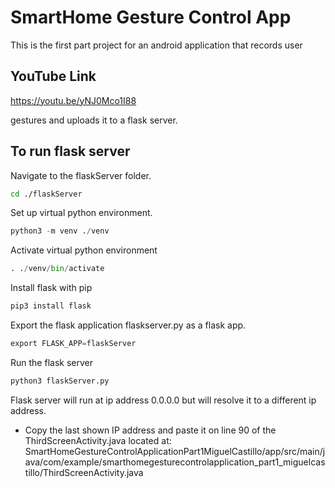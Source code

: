 # SmartHome Gesture Control App
This is the first part project for an android application that records user

## YouTube Link
https://youtu.be/yNJ0Mco1I88

gestures and uploads it to a flask server.

## To run flask server
Navigate to the flaskServer folder.

```bash
cd ./flaskServer
```
Set up virtual python environment.
```python
python3 -m venv ./venv
```

Activate virtual python environment
```python
. ./venv/bin/activate
```

Install flask with pip
```python
pip3 install flask
```

Export the flask application flaskserver.py as a flask app.
```python
export FLASK_APP=flaskServer
```

Run the flask server
```python
python3 flaskServer.py
```

Flask server will run at ip address 0.0.0.0 but will resolve it to a different ip address.
 - Copy the last shown IP address and paste it on line 90 of the ThirdScreenActivity.java located at: SmartHomeGestureControlApplicationPart1MiguelCastillo/app/src/main/java/com/example/smarthomegesturecontrolapplication_part1_miguelcastillo/ThirdScreenActivity.java
